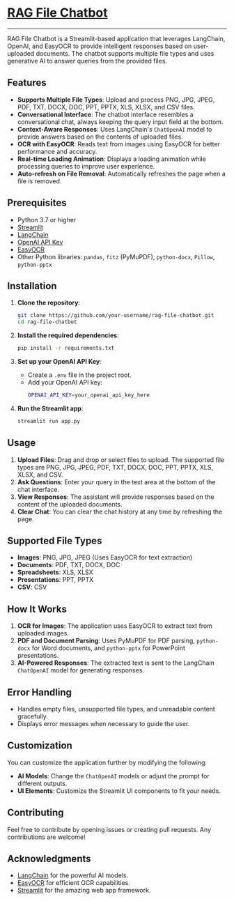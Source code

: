 

# [RAG File Chatbot](https://latheeshchatbot.streamlit.app/)

---

RAG File Chatbot is a Streamlit-based application that leverages LangChain, OpenAI, and EasyOCR to provide intelligent responses based on user-uploaded documents. The chatbot supports multiple file types and uses generative AI to answer queries from the provided files.

## Features

- **Supports Multiple File Types**: Upload and process PNG, JPG, JPEG, PDF, TXT, DOCX, DOC, PPT, PPTX, XLS, XLSX, and CSV files.
- **Conversational Interface**: The chatbot interface resembles a conversational chat, always keeping the query input field at the bottom.
- **Context-Aware Responses**: Uses LangChain's `ChatOpenAI` model to provide answers based on the contents of uploaded files.
- **OCR with EasyOCR**: Reads text from images using EasyOCR for better performance and accuracy.
- **Real-time Loading Animation**: Displays a loading animation while processing queries to improve user experience.
- **Auto-refresh on File Removal**: Automatically refreshes the page when a file is removed.

## Prerequisites

- Python 3.7 or higher
- [Streamlit](https://streamlit.io/)
- [LangChain](https://github.com/langchain-ai/langchain)
- [OpenAI API Key](https://platform.openai.com/)
- [EasyOCR](https://github.com/JaidedAI/EasyOCR)
- Other Python libraries: `pandas`, `fitz` (PyMuPDF), `python-docx`, `Pillow`, `python-pptx`

## Installation

1. **Clone the repository**:
    ```bash
    git clone https://github.com/your-username/rag-file-chatbot.git
    cd rag-file-chatbot
    ```

2. **Install the required dependencies**:
    ```bash
    pip install -r requirements.txt
    ```

3. **Set up your OpenAI API Key**:

   - Create a `.env` file in the project root.
   - Add your OpenAI API key:
     ```bash
     OPENAI_API_KEY=your_openai_api_key_here
     ```

4. **Run the Streamlit app**:
    ```bash
    streamlit run app.py
    ```

## Usage

1. **Upload Files**: Drag and drop or select files to upload. The supported file types are PNG, JPG, JPEG, PDF, TXT, DOCX, DOC, PPT, PPTX, XLS, XLSX, and CSV.
2. **Ask Questions**: Enter your query in the text area at the bottom of the chat interface.
3. **View Responses**: The assistant will provide responses based on the content of the uploaded documents.
4. **Clear Chat**: You can clear the chat history at any time by refreshing the page.

## Supported File Types

- **Images**: PNG, JPG, JPEG (Uses EasyOCR for text extraction)
- **Documents**: PDF, TXT, DOCX, DOC
- **Spreadsheets**: XLS, XLSX
- **Presentations**: PPT, PPTX
- **CSV**: CSV

## How It Works

1. **OCR for Images**: The application uses EasyOCR to extract text from uploaded images.
2. **PDF and Document Parsing**: Uses PyMuPDF for PDF parsing, `python-docx` for Word documents, and `python-pptx` for PowerPoint presentations.
3. **AI-Powered Responses**: The extracted text is sent to the LangChain `ChatOpenAI` model for generating responses.

## Error Handling

- Handles empty files, unsupported file types, and unreadable content gracefully.
- Displays error messages when necessary to guide the user.

## Customization

You can customize the application further by modifying the following:

- **AI Models**: Change the `ChatOpenAI` models or adjust the prompt for different outputs.
- **UI Elements**: Customize the Streamlit UI components to fit your needs.

## Contributing

Feel free to contribute by opening issues or creating pull requests. Any contributions are welcome!


## Acknowledgments

- [LangChain](https://github.com/langchain-ai/langchain) for the powerful AI models.
- [EasyOCR](https://github.com/JaidedAI/EasyOCR) for efficient OCR capabilities.
- [Streamlit](https://streamlit.io/) for the amazing web app framework.
